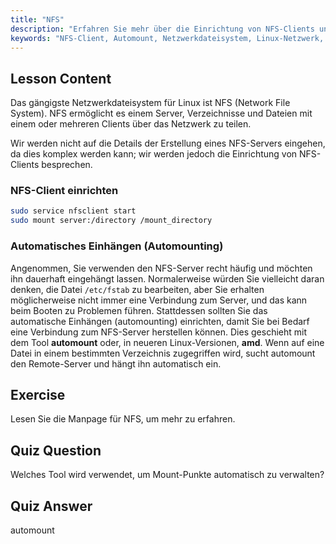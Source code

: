 ```yaml
---
title: "NFS"
description: "Erfahren Sie mehr über die Einrichtung von NFS-Clients und das automatische Einhängen (Automounting) in Linux. Verstehen Sie, wie Sie sich mit Netzwerkdateifreigaben verbinden und Automount für nahtlosen Zugriff nutzen."
keywords: "NFS-Client, Automount, Netzwerkdateisystem, Linux-Netzwerk, mount-Befehl, Linux-Tutorial, Anfänger"
---
```


## Lesson Content

Das gängigste Netzwerkdateisystem für Linux ist NFS (Network File System). NFS ermöglicht es einem Server, Verzeichnisse und Dateien mit einem oder mehreren Clients über das Netzwerk zu teilen.

Wir werden nicht auf die Details der Erstellung eines NFS-Servers eingehen, da dies komplex werden kann; wir werden jedoch die Einrichtung von NFS-Clients besprechen.

### NFS-Client einrichten

```bash
sudo service nfsclient start
sudo mount server:/directory /mount_directory
```

### Automatisches Einhängen (Automounting)

Angenommen, Sie verwenden den NFS-Server recht häufig und möchten ihn dauerhaft eingehängt lassen. Normalerweise würden Sie vielleicht daran denken, die Datei `/etc/fstab` zu bearbeiten, aber Sie erhalten möglicherweise nicht immer eine Verbindung zum Server, und das kann beim Booten zu Problemen führen. Stattdessen sollten Sie das automatische Einhängen (automounting) einrichten, damit Sie bei Bedarf eine Verbindung zum NFS-Server herstellen können. Dies geschieht mit dem Tool **automount** oder, in neueren Linux-Versionen, **amd**. Wenn auf eine Datei in einem bestimmten Verzeichnis zugegriffen wird, sucht automount den Remote-Server und hängt ihn automatisch ein.

## Exercise

Lesen Sie die Manpage für NFS, um mehr zu erfahren.

## Quiz Question

Welches Tool wird verwendet, um Mount-Punkte automatisch zu verwalten?

## Quiz Answer

automount

